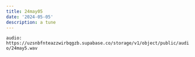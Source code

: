 ```yaml
---
title: 24may05
date: '2024-05-05'
description: a tune
---
```


`audio: https://uzsnbfnteazzwirbqgzb.supabase.co/storage/v1/object/public/audio/24may5.wav`